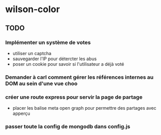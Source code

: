 # wilson-color

## TODO
### Implémenter un système de votes
- utiliser un captcha
- sauvegarder l'IP pour détercter les abus
- poser un cookie pour savoir si l'utilisateur a déjà voté

### Demander à carl comment gérer les références internes au DOM au sein d'une vue choo

### créer une route express pour servir la page de partage
- placer les balise meta open graph pour permettre des partages avec apperçu

### passer toute la config de mongodb dans config.js